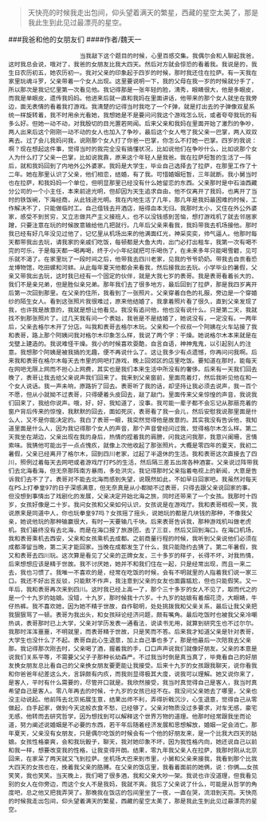 > 天快亮的时候我走出包间，仰头望着满天的繁星，西藏的星空太美了，那是我此生到此见过最漂亮的星空。

###我爸和他的女朋友们
####作者/魏天一

						当我敲下这个题目的时候，心里百感交集。我偶尔会和人聊起我爸，这时我总会说，哦对了，我爸的女朋友比我大四天。然后对方就会惊恐的看着我。我说是的，我生日农历初五，她农历初一。我对父亲的印象起于四岁的时候，那时我还住在拉萨。有一天我在家里玩魂斗罗，父亲带着一个女人出现。这里要说明一下，我的父母在我一岁的时候就分手了，所以那次是我记忆里第一次看见他。我记得那是一张年轻的脸，清秀，眼睛很大，他是多眼皮，而我是单眼皮，遗传我妈妈。他进来后就一直和我妈在里面讲话，他带来的那个女人就坐在我旁边，面无表情的看着我打游戏。我清楚的记得当时我吃了一个F弹，就是打出去的子弹像双星系统一样旋转着，我不时用余光看她，我想她是不是要问问我这个游戏怎么玩，或者夸夸我玩的有多么好。但她一动不动，对我殷切的目光置若罔闻。后来父亲和我妈在里面开始了激烈的争吵，两人出来后这个刚刚一动不动的女人也加入了争吵，最后这个女人甩了我父亲一巴掌，两人双双离去。过了会儿我妈问我，说刚那个女人打了你爸一巴掌，你怎么不打她一巴掌。四岁的我说：啊？现在想起这件事，觉得当时的我完全没有搞懂状况，比如说他们在争吵什么，比如说那个女人为什么打了父亲一巴掌，比如说我靠，原来这个年轻人是我爸。我在拉萨短暂的生活了一阵后，就和我妈回到了内地外公外婆家。我妈是大学生，毕业自己选择去了拉萨，在那里工作了十二年。她在那里认识了父亲，他们相恋，结婚，有了我。可惜婚姻短暂，三年就断。我小舅当时也在拉萨，和我妈妈一个单位，但明显那里已经没有什么她留恋的东西。父亲那时是中石油西藏分公司的一个小主任，本来前途光明，但却因为天生追求自由，他不仅离开了我妈，也离开了当时的铁饭碗，下海经商，从此钱途光明。我在内地生活了几年，那几年是我妈最困难的时候，工作解决不了，只能做临时工。自己借钱去开酒店，赔得血本无归。我那时太小，又住在外公外婆家，感受不到贫穷，又立志做共产主义接班人，也不以没钱感到苦恼，想打游戏机了就去邻居家蹭，只要注意在玩的时候故意输给他几把就行。几年后父亲来看我，我妈带我去机场接他。那时我已经有好几年没见过他了，记忆里从机场出来的他满面红光，神采奕奕，帅气逼人。他那时每天都带我出去玩，请我家的亲戚们吃饭，每顿都是大鱼大肉，出门必打出租车，我第一次有喝不完的可乐，于是每天都一喝再喝，终于小小年纪就把可乐喝伤了，在未来多年只能喝雪碧，见可乐就不渴了。在家里玩了一段时间之后，他带我去四川老家，见我的爷爷奶奶。带我去自贡看恐龙博物馆，吃田螺和河蚌。从此每年夏天他都会来看我，然后接我出去玩。小学毕业的暑假，父亲又带我出去玩，这时我已经有一个固定的伙伴，就是大我七岁的表哥。我是表哥看着长大的，我们不是亲兄弟，但是胜似亲兄弟。那年我们去了很多地方，最后回到了拉萨，那是我四岁离开后第一次回到那里。在父亲的住所，我看到了一张照片。父亲穿着白色的礼服，旁边是一个穿婚纱的陌生女人。看到这张照片我很难过，原来他结婚了。我拿着照片看了很久，直到父亲发现了我，也许我是故意的，我就是想让他看见。我没有追问他，他也没有说什么。只是第二天，我就找不到那张照片了。过几天我有问一个表姑，我爸是不是结婚了，她说没有，一定没有。一两年后，父亲去格尔木开了分店。叫我和表哥去格尔木玩。父亲和一个叔叔一个阿姨在火车站接了我和表哥，路上那个阿姨问我对格尔木印象怎么样，我说了两个字：干燥。她说格尔木本来就是在戈壁上建造的。我说难怪干燥。我小的时候喜欢耍酷，自言自语，神神鬼鬼，以引起别人的注意。我想那个阿姨是被我搞的无趣，便不再说什么了。这让我多少有点遗憾，你再问问我啊。后来我和表哥在格尔木每天去市里的网吧打游戏，晚上回郊区的店里吃饭。要知道在那时，能每天在网吧无限上网而不担心上网费，其实也是我们本来生活中所没有的奢侈。后来有一天我们回去晚了，表哥让我去给父亲说声我们回来了。我来到父亲窗前，里面亮着灯，然后我听见他在和一个女人说话。我一声未响，原路折了回去。表哥听了我的话，却坚持让我必须去说声，我一百个不愿，但从小就拗不过表哥，只得硬着头皮回去，敲了敲门。里面传来父亲惊惶的声音，我说我们回来了，我给你说声。哦，好，好，我知道了，没事。我可能一辈子都不会忘记从那扇亮着的窗户背后传来的惊惶，我默默的回去，面如死灰，表哥看了我一会儿，然后安慰我说那里面是什么人，又不是你能决定的。我白了表哥一眼，我突然觉得他是故意的。其实我没有告诉他，我知道里面是什么人，因为我记得那个女人的声音，那个声音曾经问过我，觉得格尔木怎么样。第二天我坐在湖边，父亲出现在我的身后，热情的捏着我的肩膀，问我这问我那，我意兴阑珊，言情索味。我猜他可能出于一点点愧疚，就像上次他收起了那张照片。大概是零四年的夏天，我初二暑假，父亲已经离开了格尔木，回到四川老家，过起了半退休的生活。我和表哥这次直接去了四川，照例过着每天去网吧或者游戏厅打PS的生活，然后隔三差五出席各种酒宴。父亲说过阵带我们去北海看海，但无奈那阵南方暴雨，多处洪灾。我记得那时父亲指着电视上的新闻，大意是告诉我们去不了了。表哥对不能去北海而感到失望，说既然如此，不如早日回家吧。我虽然对每天在PS上打拳皇97的日子深感满意，但无奈真是从小都拗不过表哥，只得去跟父亲说回家的事。但没想到事情出了戏剧化的发展，父亲决定开始北海之旅，同时还带来了一个女孩。我那时十四岁，女孩好像是二十岁。我问女孩和父亲如何认识，女孩说是在游戏厅。我和表哥相视一笑，我说原来是同道中人，你也玩拳皇97吗？女孩摇了摇头，说她玩的都是几块钱的那种，不像我父亲，她说他玩的那种输赢很大，有时一天要输几千块。后来表哥告诉我，那种游戏机叫做老虎机。我们最终没有去北海，而是在海口报了旅游团，去了三亚，然后又回到海口。在海口机场，我和表哥乘机去西安，父亲和女孩乘机去成都。之前商量行程的时候，我听到父亲说他们必须在成都滞留当晚，第二天才能回家。当晚在成都发生了什么，我只能隐约去猜了。第二年暑假，我又和表哥去四川玩。这次算是看见了父亲的正牌女友，三十多岁的样子，长得不坏，对我热情，后来想想应该是精于世故。我不讨厌她，她并不和我们住在一起，只是经常出现，而且一来二去，我也习惯了。我唯一不喜欢的是，经常在吃饭的时候，会有不明就里的人指着我们说一家三口。我还不好出言反驳，只能默不作声，我注意到父亲的女友也面露尴尬，但也只能假笑。又一年后，我和表哥再次来到四川。这时我已经上高一了，那个三十多岁的女人不见了，取而代之的是一个十九岁的姑娘。没错，十九岁，那时候我十六岁。十九岁的姑娘有着烟花烫，大眼睛，牛仔热裤。我不喜欢她，因为她不精于世故，自作聪明，处处挑拨我和父亲关系，最后让我父亲把我狠狠骂了一顿。表哥为我出头，和女孩辩论经济问题，颇有嘴角。最后吃饭时也被我父亲冷嘲热讽，表哥那时已上大学，父亲对学历发表一通看法，说读书无用，就算到研究生也不过尔尔。我那时浑浑噩噩，不明就里，而表哥精于世故，只是笑而不答。后来我才知道父亲是针对表哥，大学生也没什么了不起。表哥自此心生退意，加上自己事也多了，那是他最后一次陪我去父亲那。我记得那次刚去时，父亲喝了酒，握着我的手，口口声声说我们就像好朋友。父亲的本意是说我们关系平等，不需要父父子子那种长幼森严。不过我当时倒是真当真了，毕竟看自己的好朋友换女朋友总比看自己的父亲换女朋友要更能让我接受。后来十九岁的女孩跟我聊天，说你看我和你爸爸年纪差这么大，言辞颇有内疚，而我则显得极其大度，说我可以理解。她又说你来了，是客人，平时有什么需要的，尽管开口就是。我欣然接受，我当时真觉得自己是客人，我当时真希望自己是客人。零八年再去的时候，十九岁的女孩已经不在。我没问父亲她去了哪里，父亲也没主动说起。他前阵去北京拓展生意，结果出师不利，弄得折戟沉沙，心生退意，觉得自己从零做起，白手起家，做到今天这般衣食不愁，已经够了。父亲对物质没过多要求，对车无感，豪宅无感，他转而去研究哲学，因为想找到可以解释这个世界万物的道理。他那时经常跟我坐而论道，努力阐述说婚姻是不必要的东西，若干年后随着经济发展和思想解放，婚姻一定会消亡。那年夏天，父亲没有女朋友，只是偶尔吃饭的时候会有一个他的好朋友来，是一个比我大四天的姑娘。女孩性格豪爽，会和我玩骰子，聊天，我对她印象不坏，因为我性格内向，她还说自己以前和我一样，想要改变我的性格，让我变得开朗。结果，零九年我父亲人在拉萨，我那时刚从北京回来，在家呆了两天就又飞到拉萨。坐机场大巴来到市里，小舅和父亲来接我，我看到那个比我大四天的女孩也在，挽着我父亲的胳膊。在父亲的饭店里，我看着面前的她俩，说：你俩……女孩笑笑，我也笑笑。当天晚上，我们喝了很多酒，我和父亲大吵一架。我说也许没道理，但我看见别的女人在你旁边，而这个女人不是我妈，我就不爽。我忘了父亲说了什么，可能是从哲学的角度吧，总之他又把我弄哭了。那晚我在饭店的包间里坐了一夜，一直在哭，流泪到天亮。天快亮的时候我走出包间，仰头望着满天的繁星，西藏的星空太美了，那是我此生到此见过最漂亮的星空。			  		